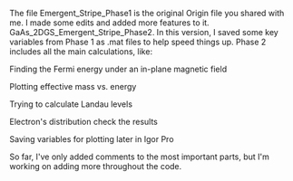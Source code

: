 The file Emergent_Stripe_Phase1 is the original Origin file you shared with me. I made some edits and added more features to it.
GaAs_2DGS_Emergent_Stripe_Phase2. In this version, I saved some key variables from Phase 1 as .mat files to help speed things up. Phase 2 includes all the main calculations, like:

Finding the Fermi energy under an in-plane magnetic field

Plotting effective mass vs. energy

Trying to calculate Landau levels 

Electron's distribution check the results

Saving variables for plotting later in Igor Pro

So far, I've only added comments to the most important parts, but I'm working on adding more throughout the code.
